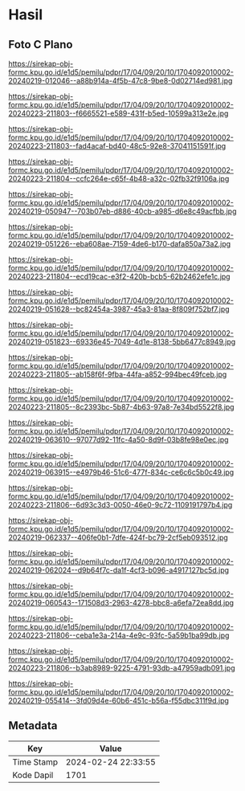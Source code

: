 # Hasil

## Foto C Plano

https://sirekap-obj-formc.kpu.go.id/e1d5/pemilu/pdpr/17/04/09/20/10/1704092010002-20240219-012046--a88b914a-4f5b-47c8-9be8-0d02714ed981.jpg

https://sirekap-obj-formc.kpu.go.id/e1d5/pemilu/pdpr/17/04/09/20/10/1704092010002-20240223-211803--f6665521-e589-431f-b5ed-10599a313e2e.jpg

https://sirekap-obj-formc.kpu.go.id/e1d5/pemilu/pdpr/17/04/09/20/10/1704092010002-20240223-211803--fad4acaf-bd40-48c5-92e8-37041151591f.jpg

https://sirekap-obj-formc.kpu.go.id/e1d5/pemilu/pdpr/17/04/09/20/10/1704092010002-20240223-211804--ccfc264e-c65f-4b48-a32c-02fb32f9106a.jpg

https://sirekap-obj-formc.kpu.go.id/e1d5/pemilu/pdpr/17/04/09/20/10/1704092010002-20240219-050947--703b07eb-d886-40cb-a985-d6e8c49acfbb.jpg

https://sirekap-obj-formc.kpu.go.id/e1d5/pemilu/pdpr/17/04/09/20/10/1704092010002-20240219-051226--eba608ae-7159-4de6-b170-dafa850a73a2.jpg

https://sirekap-obj-formc.kpu.go.id/e1d5/pemilu/pdpr/17/04/09/20/10/1704092010002-20240223-211804--ecd19cac-e3f2-420b-bcb5-62b2462efe1c.jpg

https://sirekap-obj-formc.kpu.go.id/e1d5/pemilu/pdpr/17/04/09/20/10/1704092010002-20240219-051628--bc82454a-3987-45a3-81aa-8f809f752bf7.jpg

https://sirekap-obj-formc.kpu.go.id/e1d5/pemilu/pdpr/17/04/09/20/10/1704092010002-20240219-051823--69336e45-7049-4d1e-8138-5bb6477c8949.jpg

https://sirekap-obj-formc.kpu.go.id/e1d5/pemilu/pdpr/17/04/09/20/10/1704092010002-20240223-211805--ab158f6f-9fba-44fa-a852-994bec49fceb.jpg

https://sirekap-obj-formc.kpu.go.id/e1d5/pemilu/pdpr/17/04/09/20/10/1704092010002-20240223-211805--8c2393bc-5b87-4b63-97a8-7e34bd5522f8.jpg

https://sirekap-obj-formc.kpu.go.id/e1d5/pemilu/pdpr/17/04/09/20/10/1704092010002-20240219-063610--97077d92-11fc-4a50-8d9f-03b8fe98e0ec.jpg

https://sirekap-obj-formc.kpu.go.id/e1d5/pemilu/pdpr/17/04/09/20/10/1704092010002-20240219-063915--e4979b46-51c6-477f-834c-ce6c6c5b0c49.jpg

https://sirekap-obj-formc.kpu.go.id/e1d5/pemilu/pdpr/17/04/09/20/10/1704092010002-20240223-211806--6d93c3d3-0050-46e0-9c72-1109191797b4.jpg

https://sirekap-obj-formc.kpu.go.id/e1d5/pemilu/pdpr/17/04/09/20/10/1704092010002-20240219-062337--406fe0b1-7dfe-424f-bc79-2cf5eb093512.jpg

https://sirekap-obj-formc.kpu.go.id/e1d5/pemilu/pdpr/17/04/09/20/10/1704092010002-20240219-062024--d9b64f7c-da1f-4cf3-b096-a4917127bc5d.jpg

https://sirekap-obj-formc.kpu.go.id/e1d5/pemilu/pdpr/17/04/09/20/10/1704092010002-20240219-060543--171508d3-2963-4278-bbc8-a6efa72ea8dd.jpg

https://sirekap-obj-formc.kpu.go.id/e1d5/pemilu/pdpr/17/04/09/20/10/1704092010002-20240223-211806--ceba1e3a-214a-4e9c-93fc-5a59b1ba99db.jpg

https://sirekap-obj-formc.kpu.go.id/e1d5/pemilu/pdpr/17/04/09/20/10/1704092010002-20240223-211806--b3ab8989-9225-4791-93db-a47959adb091.jpg

https://sirekap-obj-formc.kpu.go.id/e1d5/pemilu/pdpr/17/04/09/20/10/1704092010002-20240219-055414--3fd09d4e-60b6-451c-b56a-f55dbc311f9d.jpg


## Metadata

| Key        | Value               |
| ---------- | ------------------- |
| Time Stamp | 2024-02-24 22:33:55 |
| Kode Dapil | 1701                |



